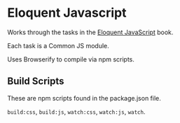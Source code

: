 # Eloquent Javascript
Works through the tasks in the [Eloquent JavaScript](http://eloquentjavascript.net/) book.

Each task is a Common JS module.

Uses Browserify to compile via npm scripts.

## Build Scripts

These are npm scripts found in the package.json file.

`build:css`, `build:js`, `watch:css`, `watch:js`, `watch`.